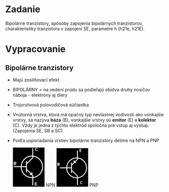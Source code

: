 # Zadanie

Bipolárne tranzistory, spôsoby zapojenia bipolárnych tranzistorov, charakteristiky tranzistora v zapojení SE, parametre h (h21e, h21E).

# Vypracovanie

## Bipolárne tranzistory

- Majú zosilňovací efekt
- BIPOLÁRNY = na vedení prúdu sa podieľajú obidva druhy nosičov náboja - elektróny aj diery
- Trojvrstvová polovodičová súčiastka
- Vnútorná vrstva, ktorá má opačný typ nevlastnej vodivosti ako vonkajšie vrstvy, sa nazýva **báza** (B), vonkajšie vrstvy sú **emitor** (E) a **kolektor** (C). Vždy je jedna z týchto elektród spoločná pre vstup aj výstup. (Zapojenia SE, SB a SC).
- Podľa usporiadania vrstiev bipolárne tranzistory delíme na NPN a PNP

    <img src="npn.png" alt="npn" width="100"/>
    NPN

    <img src="pnp.png" alt="pnp" width="100"/>
    PNP
